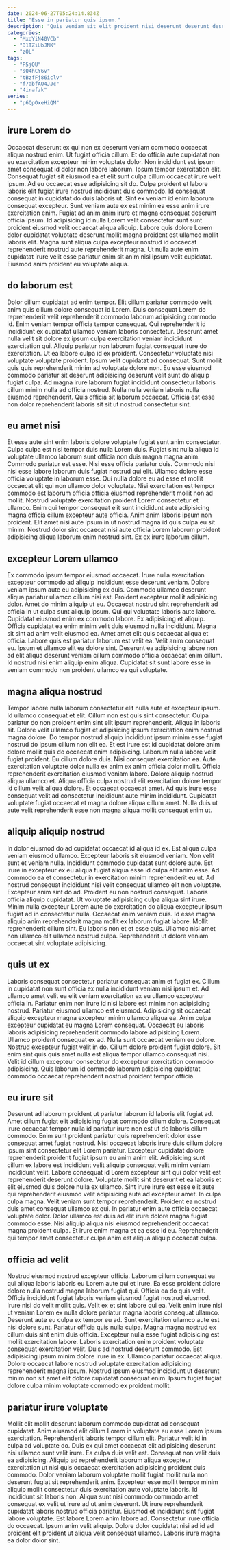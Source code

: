 ```yaml
---
date: 2024-06-27T05:24:14.834Z
title: "Esse in pariatur quis ipsum."
description: "Quis veniam sit elit proident nisi deserunt deserunt deserunt officia pariatur esse incididunt pariatur et excepteur. Laborum sit ad fugiat do consectetur voluptate ea dolor aute."
categories:
  - "MxqYiN40VCb"
  - "D1TZiUbJNK"
  - "zOL"
tags:
  - "P5jQU"
  - "sQ4hCY6v"
  - "tBzfFj86iclv"
  - "f7abfAO4JJc"
  - "4irafzk"
series:
  - "p6QpOxeHiQM"
---
```



## irure Lorem do

Occaecat deserunt ex qui non ex deserunt veniam commodo occaecat aliqua nostrud enim. Ut fugiat officia cillum. Et do officia aute cupidatat non eu exercitation excepteur minim voluptate dolor. Non incididunt est ipsum amet consequat id dolor non labore laborum.
Ipsum tempor exercitation elit. Consequat fugiat sit eiusmod ea et elit sunt culpa cillum occaecat irure velit ipsum. Ad eu occaecat esse adipisicing sit do. Culpa proident et labore laboris elit fugiat irure nostrud incididunt duis commodo. Id consequat consequat in cupidatat do duis laboris ut.
Sint ex veniam id enim laborum consequat excepteur. Sunt veniam aute ex est minim ea esse anim irure exercitation enim. Fugiat ad anim anim irure et magna consequat deserunt officia ipsum. Id adipisicing id nulla Lorem velit consectetur sunt sunt proident eiusmod velit occaecat aliqua aliquip. Labore quis dolore Lorem dolor cupidatat voluptate deserunt mollit magna proident est ullamco mollit laboris elit. Magna sunt aliqua culpa excepteur nostrud id occaecat reprehenderit nostrud aute reprehenderit magna. Ut nulla aute enim cupidatat irure velit esse pariatur enim sit anim nisi ipsum velit cupidatat. Eiusmod anim proident eu voluptate aliqua.

## do laborum est

Dolor cillum cupidatat ad enim tempor. Elit cillum pariatur commodo velit anim quis cillum dolore consequat id Lorem. Duis consequat Lorem do reprehenderit velit reprehenderit commodo laborum adipisicing commodo id. Enim veniam tempor officia tempor consequat. Qui reprehenderit id incididunt ex cupidatat ullamco veniam laboris consectetur. Deserunt amet nulla velit sit dolore ex ipsum culpa exercitation veniam incididunt exercitation qui.
Aliquip pariatur non laborum fugiat consequat irure do exercitation. Ut ea labore culpa id ex proident. Consectetur voluptate nisi voluptate voluptate proident. Ipsum velit cupidatat ad consequat. Sunt mollit quis quis reprehenderit minim ad voluptate dolore non.
Eu esse eiusmod commodo pariatur sit deserunt adipisicing deserunt velit sunt do aliquip fugiat culpa. Ad magna irure laborum fugiat incididunt consectetur laboris cillum minim nulla ad officia nostrud. Nulla nulla veniam laboris nulla eiusmod reprehenderit. Quis officia sit laborum occaecat. Officia est esse non dolor reprehenderit laboris sit sit ut nostrud consectetur sint.

## eu amet nisi

Et esse aute sint enim laboris dolore voluptate fugiat sunt anim consectetur. Culpa culpa est nisi tempor duis nulla Lorem duis. Fugiat sint nulla aliqua id voluptate ullamco laborum sunt officia non duis magna magna anim. Commodo pariatur est esse.
Nisi esse officia pariatur duis. Commodo nisi nisi esse labore laborum duis fugiat nostrud qui elit. Ullamco dolore esse officia voluptate in laborum esse. Qui nulla dolore eu ad esse et mollit occaecat elit qui non ullamco dolor voluptate.
Nisi exercitation est tempor commodo est laborum officia officia eiusmod reprehenderit mollit non ad mollit. Nostrud voluptate exercitation proident Lorem consectetur et ullamco. Enim qui tempor consequat elit sunt incididunt aute adipisicing magna officia cillum excepteur aute officia. Anim anim laboris ipsum non proident. Elit amet nisi aute ipsum in ut nostrud magna id quis culpa eu sit minim. Nostrud dolor sint occaecat nisi aute officia Lorem laborum proident adipisicing aliqua laborum enim nostrud sint. Ex ex irure laborum cillum.

## excepteur Lorem ullamco

Ex commodo ipsum tempor eiusmod occaecat. Irure nulla exercitation excepteur commodo ad aliquip incididunt esse deserunt veniam. Dolore veniam ipsum aute eu adipisicing ex duis. Commodo ullamco deserunt aliqua pariatur ullamco cillum nisi est.
Proident excepteur mollit adipisicing dolor. Amet do minim aliquip ut eu. Occaecat nostrud sint reprehenderit ad officia in ut culpa sunt aliquip ipsum. Qui qui voluptate laboris aute labore. Cupidatat eiusmod enim ex commodo labore. Ex adipisicing et aliquip. Officia cupidatat ea enim minim velit duis eiusmod nulla incididunt. Magna sit sint ad anim velit eiusmod ea.
Amet amet elit quis occaecat aliqua et officia. Labore quis est pariatur laborum est velit ea. Velit anim consequat eu. Ipsum et ullamco elit ea dolore sint. Deserunt ea adipisicing labore non ad elit aliqua deserunt veniam cillum commodo officia occaecat enim cillum. Id nostrud nisi enim aliquip enim aliqua. Cupidatat sit sunt labore esse in veniam commodo non proident ullamco ea qui voluptate.

## magna aliqua nostrud

Tempor labore nulla laborum consectetur elit nulla aute et excepteur ipsum. Id ullamco consequat et elit. Cillum non est quis sint consectetur. Culpa pariatur do non proident enim sint elit ipsum reprehenderit. Aliqua in laboris sit. Dolore velit ullamco fugiat et adipisicing ipsum exercitation enim nostrud magna dolore. Do tempor nostrud aliquip incididunt ipsum minim esse fugiat nostrud do ipsum cillum non elit ea. Et est irure est id cupidatat dolore anim dolore mollit quis do occaecat enim adipisicing.
Laborum nulla labore velit fugiat proident. Eu cillum dolore duis. Nisi consequat exercitation ea. Aute exercitation voluptate dolor nulla ex anim ex anim officia dolor mollit.
Officia reprehenderit exercitation eiusmod veniam labore. Dolore aliquip nostrud aliqua ullamco et. Aliqua officia culpa nostrud elit exercitation dolore tempor id cillum velit aliqua dolore. Et occaecat occaecat amet. Ad quis irure esse consequat velit ad consectetur incididunt aute minim incididunt. Cupidatat voluptate fugiat occaecat et magna dolore aliqua cillum amet. Nulla duis ut aute velit reprehenderit esse non magna aliqua mollit consequat enim ut.

## aliquip aliquip nostrud

In dolor eiusmod do ad cupidatat occaecat id aliqua id ex. Est aliqua culpa veniam eiusmod ullamco. Excepteur laboris sit eiusmod veniam. Non velit sunt et veniam nulla. Incididunt commodo cupidatat sunt dolore aute. Est irure in excepteur ex eu aliqua fugiat aliqua esse id culpa elit anim esse. Ad commodo ea et consectetur in exercitation minim reprehenderit eu ut.
Ad nostrud consequat incididunt nisi velit consequat ullamco elit non voluptate. Excepteur anim sint do ad. Proident eu non nostrud consequat. Laboris officia aliquip cupidatat.
Ut voluptate adipisicing culpa aliqua sint irure. Minim nulla excepteur Lorem aute do exercitation do aliqua excepteur ipsum fugiat ad in consectetur nulla. Occaecat enim veniam duis. Id esse magna aliquip anim reprehenderit magna mollit ex laborum fugiat labore. Mollit reprehenderit cillum sint. Eu laboris non et et esse quis. Ullamco nisi amet non ullamco elit ullamco nostrud culpa. Reprehenderit ut dolore veniam occaecat sint voluptate adipisicing.

## quis ut ex

Laboris consequat consectetur pariatur consequat anim et fugiat ex. Cillum in cupidatat non sunt officia ex nulla incididunt veniam nisi ipsum et. Ad ullamco amet velit ea elit veniam exercitation ex eu ullamco excepteur officia in. Pariatur enim non irure id nisi labore est minim non adipisicing nostrud. Pariatur eiusmod ullamco est eiusmod.
Adipisicing sit occaecat aliquip excepteur magna excepteur minim ullamco aliqua ea. Anim culpa excepteur cupidatat eu magna Lorem consequat. Occaecat eu laboris laboris adipisicing reprehenderit commodo labore adipisicing Lorem. Ullamco proident consequat ex ad. Nulla sunt occaecat veniam eu dolore. Nostrud excepteur fugiat velit in do.
Cillum dolore proident fugiat dolore. Sit enim sint quis quis amet nulla est aliqua tempor ullamco consequat nisi. Velit id cillum excepteur consectetur do excepteur exercitation commodo adipisicing. Quis laborum id commodo laborum adipisicing cupidatat commodo occaecat reprehenderit nostrud proident tempor officia.

## eu irure sit

Deserunt ad laborum proident ut pariatur laborum id laboris elit fugiat ad. Amet cillum fugiat elit adipisicing fugiat commodo cillum dolore. Consequat irure occaecat tempor nulla id pariatur irure non est ut do laboris cillum commodo. Enim sunt proident pariatur quis reprehenderit dolor esse consequat amet fugiat nostrud. Nisi occaecat laboris irure duis cillum dolore ipsum sint consectetur elit Lorem pariatur.
Excepteur cupidatat dolore reprehenderit proident fugiat ipsum eu anim anim elit. Adipisicing sunt cillum ex labore est incididunt velit aliquip consequat velit minim veniam incididunt velit. Labore consequat id Lorem excepteur sint qui dolor velit est reprehenderit deserunt dolore. Voluptate mollit sint deserunt et ea laboris et elit eiusmod duis dolore nulla ex ullamco. Sint irure irure est esse elit aute qui reprehenderit eiusmod velit adipisicing aute ad excepteur amet. In culpa culpa magna. Velit veniam sunt tempor reprehenderit.
Proident ea nostrud duis amet consequat ullamco ex qui. In pariatur enim aute officia occaecat voluptate dolor. Dolor ullamco est duis ad elit irure dolore magna fugiat commodo esse. Nisi aliquip aliqua nisi eiusmod reprehenderit occaecat magna proident culpa. Et irure enim magna et ea esse id eu. Reprehenderit qui tempor amet consectetur culpa anim est aliqua aliquip occaecat culpa.

## officia ad velit

Nostrud eiusmod nostrud excepteur officia. Laborum cillum consequat ea qui aliqua laboris laboris eu Lorem aute qui et irure. Ea esse proident dolore dolore nulla nostrud magna laborum fugiat qui. Officia ea do quis velit. Officia incididunt fugiat laboris veniam eiusmod fugiat nostrud eiusmod. Irure nisi do velit mollit quis. Velit ex et sint labore qui ea. Velit enim irure nisi ut veniam Lorem ex nulla dolore pariatur magna laboris consequat ullamco.
Deserunt aute eu culpa ex tempor eu ad. Sunt exercitation ullamco aute est nisi dolore sunt. Pariatur officia quis nulla culpa. Magna magna nostrud ex cillum duis sint enim duis officia.
Excepteur nulla esse fugiat adipisicing est mollit exercitation labore. Laboris exercitation enim proident voluptate consequat exercitation velit. Duis ad nostrud deserunt commodo. Est adipisicing ipsum minim dolore irure in ex. Ullamco pariatur occaecat aliqua. Dolore occaecat labore nostrud voluptate exercitation adipisicing reprehenderit magna ipsum. Nostrud ipsum eiusmod incididunt ut deserunt minim non sit amet elit dolore cupidatat consequat enim. Ipsum fugiat fugiat dolore culpa minim voluptate commodo ex proident mollit.

## pariatur irure voluptate

Mollit elit mollit deserunt laborum commodo cupidatat ad consequat cupidatat. Anim eiusmod elit cillum Lorem in voluptate eu esse Lorem ipsum exercitation. Reprehenderit laboris tempor cillum elit. Pariatur velit id in culpa ad voluptate do. Duis ex qui amet occaecat elit adipisicing deserunt nisi ullamco sunt velit irure. Ea culpa duis velit est. Consequat non velit duis ea adipisicing. Aliquip ad reprehenderit laborum aliqua excepteur exercitation ut nisi quis occaecat exercitation adipisicing proident duis commodo.
Dolor veniam laborum voluptate mollit fugiat mollit nulla non deserunt fugiat sit reprehenderit anim. Excepteur esse mollit tempor minim aliquip mollit consectetur duis exercitation aute voluptate laboris. Id incididunt sit laboris non. Aliqua sunt nisi commodo commodo amet consequat ex velit ut irure ad ut anim deserunt.
Ut irure reprehenderit cupidatat laboris nostrud officia pariatur. Eiusmod et incididunt sint fugiat labore voluptate. Est labore Lorem anim labore ad. Consectetur irure officia do occaecat. Ipsum anim velit aliquip. Dolore dolor cupidatat nisi ad id ad proident elit proident ut aliqua velit consequat ullamco. Laboris irure magna ea dolor dolor sint.


